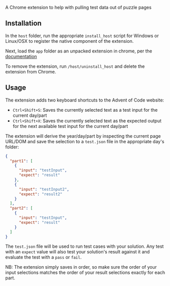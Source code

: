 A Chrome extension to help with pulling test data out of puzzle pages

## Installation

In the `host` folder, run the appropriate `install_host` script for Windows or Linux/OSX to register the native component of the extension.

Next, load the `app` folder as an unpacked extension in chrome, per the [documentation](https://developer.chrome.com/extensions/getstarted#unpacked)

To remove the extension, run `/host/uninstall_host` and delete the extension from Chrome.

## Usage

The extension adds two keyboard shortcuts to the Advent of Code website:

- `Ctrl+Shift+S`: Saves the currently selected text as a test input for the current day/part
- `Ctrl+Shift+X`: Saves the currently selected text as the expected output for the next available test input for the current day/part

The extension will derive the year/day/part by inspecting the current page URL/DOM and save the selection to a `test.json` file in the appropriate day's folder:

```json
{
  "part1": [
    {
      "input": "testInput",
      "expect": "result"
    },
    {
      "input": "testInput2",
      "expect": "result2"
    }
  ],
  "part2": [
    {
      "input": "testInput",
      "expect": "result"
    }
  ]
}
```

The `test.json` file will be used to run test cases with your solution. Any test with an `expect` value will also test your solution's result against it and evaluate the test with a `pass` or `fail`.

NB: The extension simply saves in order, so make sure the order of your input selections matches the order of your result selections exactly for each part.
